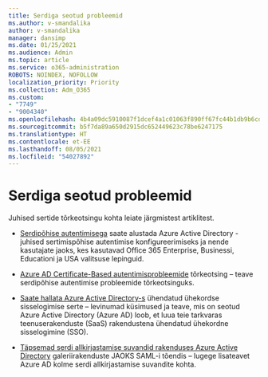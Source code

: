 ```yaml
---
title: Serdiga seotud probleemid
ms.author: v-smandalika
author: v-smandalika
manager: dansimp
ms.date: 01/25/2021
ms.audience: Admin
ms.topic: article
ms.service: o365-administration
ROBOTS: NOINDEX, NOFOLLOW
localization_priority: Priority
ms.collection: Adm_O365
ms.custom:
- "7749"
- "9004340"
ms.openlocfilehash: 4b4a09dc5910087f1dcef4a1c01063f890ff67fc44b1db9b6cdf1391a05530c0
ms.sourcegitcommit: b5f7da89a650d2915dc652449623c78be6247175
ms.translationtype: HT
ms.contentlocale: et-EE
ms.lasthandoff: 08/05/2021
ms.locfileid: "54027892"
---
```

# <a name="issues-with-certificates"></a>Serdiga seotud probleemid

Juhised sertide tõrkeotsingu kohta leiate järgmistest artiklitest.

- [Serdipõhise autentimisega](https://docs.microsoft.com/azure/active-directory/authentication/active-directory-certificate-based-authentication-get-started) saate alustada Azure Active Directory - juhised sertimispõhise autentimise konfigureerimiseks ja nende kasutajate jaoks, kes kasutavad Office 365 Enterprise, Businessi, Educationi ja USA valitsuse lepinguid.

- [Azure AD Certificate-Based autentimisprobleemide](https://docs.microsoft.com/troubleshoot/azure/active-directory/certificate-based-authenticate-issue)  tõrkeotsing – teave serdipõhise autentimise probleemide tõrkeotsinguks.

- [Saate hallata Azure Active Directory-s](https://docs.microsoft.com/azure/active-directory/manage-apps/manage-certificates-for-federated-single-sign-on) ühendatud ühekordse sisselogimise serte – levinumad küsimused ja teave, mis on seotud Azure Active Directory (Azure AD) loob, et luua teie tarkvaras teenuserakenduste (SaaS) rakendustena ühendatud ühekordne sisselogimine (SSO).

- [Täpsemad serdi allkirjastamise suvandid rakenduses Azure Active Directory](https://docs.microsoft.com/azure/active-directory/manage-apps/certificate-signing-options) galeriirakenduste JAOKS SAML-i tõendis – lugege lisateavet Azure AD kolme serdi allkirjastamise suvandite kohta.
